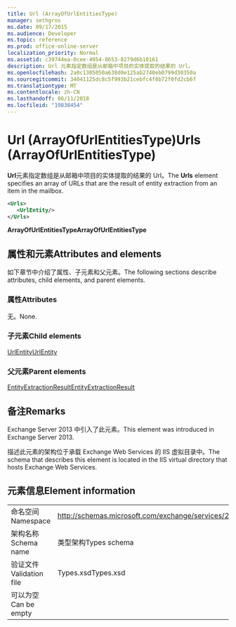 ```yaml
---
title: Url (ArrayOfUrlEntitiesType)
manager: sethgros
ms.date: 09/17/2015
ms.audience: Developer
ms.topic: reference
ms.prod: office-online-server
localization_priority: Normal
ms.assetid: c39744ea-0cee-4954-8653-8279d6b10161
description: Url 元素指定数组是从邮箱中项目的实体提取的结果的 Url。
ms.openlocfilehash: 2a0c1305050a638d0e125ab2740eb0799d30350a
ms.sourcegitcommit: 34041125dc8c5f993b21cebfc4f8b72f0fd2cb6f
ms.translationtype: MT
ms.contentlocale: zh-CN
ms.lasthandoff: 06/11/2018
ms.locfileid: "19838454"
---
```

# <a name="urls-arrayofurlentitiestype"></a><span data-ttu-id="bdc81-103">Url (ArrayOfUrlEntitiesType)</span><span class="sxs-lookup"><span data-stu-id="bdc81-103">Urls (ArrayOfUrlEntitiesType)</span></span>

<span data-ttu-id="bdc81-104">**Url**元素指定数组是从邮箱中项目的实体提取的结果的 Url。</span><span class="sxs-lookup"><span data-stu-id="bdc81-104">The **Urls** element specifies an array of URLs that are the result of entity extraction from an item in the mailbox.</span></span> 
  
```XML
<Urls>
   <UrlEntity/>
</Urls>
```

 <span data-ttu-id="bdc81-105">**ArrayOfUrlEntitiesType**</span><span class="sxs-lookup"><span data-stu-id="bdc81-105">**ArrayOfUrlEntitiesType**</span></span>
## <a name="attributes-and-elements"></a><span data-ttu-id="bdc81-106">属性和元素</span><span class="sxs-lookup"><span data-stu-id="bdc81-106">Attributes and elements</span></span>

<span data-ttu-id="bdc81-107">如下章节中介绍了属性、子元素和父元素。</span><span class="sxs-lookup"><span data-stu-id="bdc81-107">The following sections describe attributes, child elements, and parent elements.</span></span>
  
### <a name="attributes"></a><span data-ttu-id="bdc81-108">属性</span><span class="sxs-lookup"><span data-stu-id="bdc81-108">Attributes</span></span>

<span data-ttu-id="bdc81-109">无。</span><span class="sxs-lookup"><span data-stu-id="bdc81-109">None.</span></span>
  
### <a name="child-elements"></a><span data-ttu-id="bdc81-110">子元素</span><span class="sxs-lookup"><span data-stu-id="bdc81-110">Child elements</span></span>

[<span data-ttu-id="bdc81-111">UrlEntity</span><span class="sxs-lookup"><span data-stu-id="bdc81-111">UrlEntity</span></span>](urlentity.md)
  
### <a name="parent-elements"></a><span data-ttu-id="bdc81-112">父元素</span><span class="sxs-lookup"><span data-stu-id="bdc81-112">Parent elements</span></span>

[<span data-ttu-id="bdc81-113">EntityExtractionResult</span><span class="sxs-lookup"><span data-stu-id="bdc81-113">EntityExtractionResult</span></span>](entityextractionresult.md)
  
## <a name="remarks"></a><span data-ttu-id="bdc81-114">备注</span><span class="sxs-lookup"><span data-stu-id="bdc81-114">Remarks</span></span>

<span data-ttu-id="bdc81-115">Exchange Server 2013 中引入了此元素。</span><span class="sxs-lookup"><span data-stu-id="bdc81-115">This element was introduced in Exchange Server 2013.</span></span>
  
<span data-ttu-id="bdc81-116">描述此元素的架构位于承载 Exchange Web Services 的 IIS 虚拟目录中。</span><span class="sxs-lookup"><span data-stu-id="bdc81-116">The schema that describes this element is located in the IIS virtual directory that hosts Exchange Web Services.</span></span>
  
## <a name="element-information"></a><span data-ttu-id="bdc81-117">元素信息</span><span class="sxs-lookup"><span data-stu-id="bdc81-117">Element information</span></span>

|||
|:-----|:-----|
|<span data-ttu-id="bdc81-118">命名空间</span><span class="sxs-lookup"><span data-stu-id="bdc81-118">Namespace</span></span>  <br/> |http://schemas.microsoft.com/exchange/services/2006/types  <br/> |
|<span data-ttu-id="bdc81-119">架构名称</span><span class="sxs-lookup"><span data-stu-id="bdc81-119">Schema name</span></span>  <br/> |<span data-ttu-id="bdc81-120">类型架构</span><span class="sxs-lookup"><span data-stu-id="bdc81-120">Types schema</span></span>  <br/> |
|<span data-ttu-id="bdc81-121">验证文件</span><span class="sxs-lookup"><span data-stu-id="bdc81-121">Validation file</span></span>  <br/> |<span data-ttu-id="bdc81-122">Types.xsd</span><span class="sxs-lookup"><span data-stu-id="bdc81-122">Types.xsd</span></span>  <br/> |
|<span data-ttu-id="bdc81-123">可以为空</span><span class="sxs-lookup"><span data-stu-id="bdc81-123">Can be empty</span></span>  <br/> ||
   

